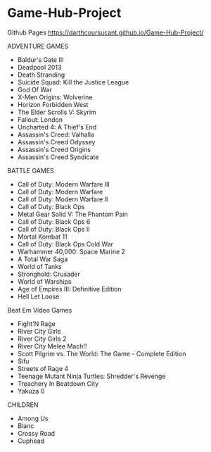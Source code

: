 # Game-Hub-Project

Github Pages
https://darthcoursucant.github.io/Game-Hub-Project/


ADVENTURE GAMES
- Baldur's Gate III
- Deadpool 2013
- Death Stranding
- Suicide Squad: Kill the Justice League
- God Of War
- X-Men Origins: Wolverine
- Horizon Forbidden West
- The Elder Scrolls V: Skyrim
- Fallout: London
- Uncharted 4: A Thief's End
- Assassin's Creed: Valhalla
- Assassin's Creed Odyssey
- Assassin's Creed Origins
- Assassin's Creed Syndicate

BATTLE GAMES
- Call of Duty: Modern Warfare III
- Call of Duty: Modern Warfare
- Call of Duty: Modern Warfare II
- Call of Duty: Black Ops
- Metal Gear Solid V: The Phantom Pain
- Call of Duty: Black Ops 6
- Call of Duty: Black Ops II
- Mortal Kombat 11
- Call of Duty: Black Ops Cold War
- Warhammer 40,000: Space Marine 2
- A Total War Saga
- World of Tanks
- Stronghold: Crusader
- World of Warships
- Age of Empires III: Definitive Edition 
- Hell Let Loose

Beat Em Video Games
- Fight'N Rage
- River City Girls
- River City Girls 2
- River City Melee Mach!! 
- Scott Pilgrim vs. The World: The Game - Complete Edition
- Sifu
- Streets of Rage 4
- Teenage Mutant Ninja Turtles: Shredder's Revenge
- Treachery In Beatdown City
- Yakuza 0

CHILDREN
- Among Us
- Blanc
- Crossy Road
- Cuphead 